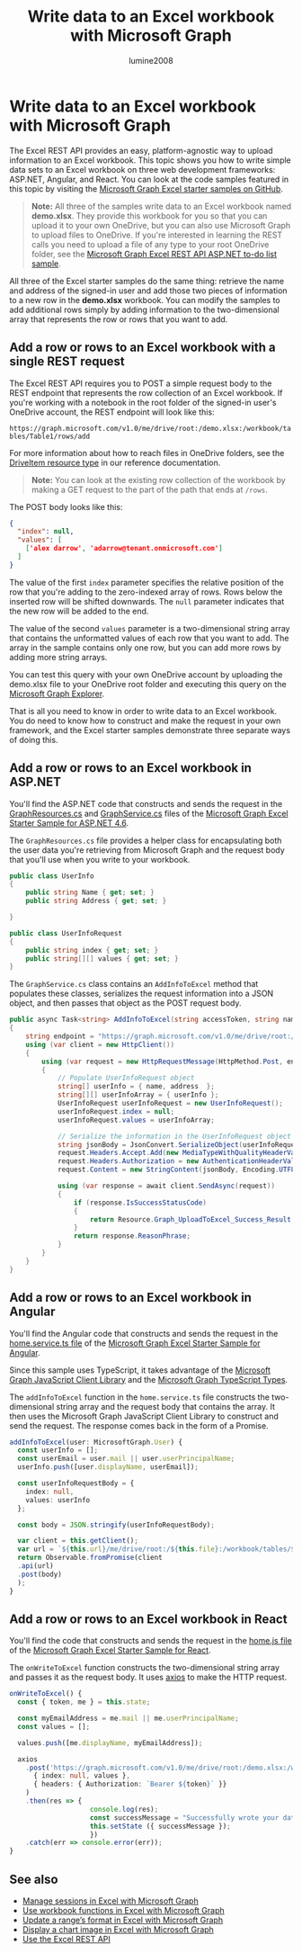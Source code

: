 ﻿---
title: "Write data to an Excel workbook with Microsoft Graph"
description: "q=excelstarter)."
localization_priority: Priority
author: "lumine2008"
ms.prod: "excel"
---

# Write data to an Excel workbook with Microsoft Graph

The Excel REST API provides an easy, platform-agnostic way to upload information to an Excel workbook. This topic shows you how to write simple data sets to an Excel workbook on three web development frameworks: ASP.NET, Angular, and React. You can look at the code samples featured in this topic by visiting the [Microsoft Graph Excel starter samples on GitHub](https://github.com/microsoftgraph?utf8=%E2%9C%93&q=excelstarter).

> **Note:** All three of the samples write data to an Excel workbook named **demo.xlsx**. They provide this workbook for you so that you can upload it to your own OneDrive, but you can also use Microsoft Graph to upload files to OneDrive. If you're interested in learning the REST calls you need to upload a file of any type to your root OneDrive folder, see the [Microsoft Graph Excel REST API ASP.NET to-do list sample](https://github.com/microsoftgraph/aspnet-todo-rest-sample).

All three of the Excel starter samples do the same thing: retrieve the name and address of the signed-in user and add those two pieces of information to a new row in the **demo.xlsx** workbook. You can modify the samples to add additional rows simply by adding information to the two-dimensional array that represents the row or rows that you want to add.

## Add a row or rows to an Excel workbook with a single REST request

The Excel REST API requires you to POST a simple request body to the REST endpoint that represents the row collection of an Excel workbook. If you're working with a notebook in the root folder of the signed-in user's OneDrive account, the REST endpoint will look like this:

`https://graph.microsoft.com/v1.0/me/drive/root:/demo.xlsx:/workbook/tables/Table1/rows/add`

For more information about how to reach files in OneDrive folders, see the [DriveItem resource type](/graph/api/resources/driveitem?view=graph-rest-1.0) in our reference documentation.

> **Note:** You can look at the existing row collection of the workbook by making a GET request to the part of the path that ends at `/rows`.

The POST body looks like this:

```json
{
  "index": null,
  "values": [
    ['alex darrow', 'adarrow@tenant.onmicrosoft.com']
  ]
}
```

The value of the first `index` parameter specifies the relative position of the row that you're adding to the zero-indexed array of rows. Rows below the inserted row will be shifted downwards. The `null` parameter indicates that the new row will be added to the end.

The value of the second `values` parameter is a two-dimensional string array that contains the unformatted values of each row that you want to add. The array in the sample contains only one row, but you can add more rows by adding more string arrays.

You can test this query with your own OneDrive account by uploading the demo.xlsx file to your OneDrive root folder and executing this query on the [Microsoft Graph Explorer](https://developer.microsoft.com/graph/graph-explorer).

That is all you need to know in order to write data to an Excel workbook. You do need to know how to construct and make the request in your own framework, and the Excel starter samples demonstrate three separate ways of doing this.

## Add a row or rows to an Excel workbook in ASP.NET

You'll find the ASP.NET code that constructs and sends the request in the [GraphResources.cs](https://github.com/microsoftgraph/aspnet-excelstarter-sample/blob/master/Microsoft%20Graph%20Excel%20REST%20ASPNET/Models/GraphResources.cs) and [GraphService.cs](https://github.com/microsoftgraph/aspnet-excelstarter-sample/blob/master/Microsoft%20Graph%20Excel%20REST%20ASPNET/Models/GraphService.cs) files of the [Microsoft Graph Excel Starter Sample for ASP.NET 4.6](https://github.com/microsoftgraph/aspnet-excelstarter-sample).

The `GraphResources.cs` file provides a helper class for encapsulating both the user data you're retrieving from Microsoft Graph and the request body that you'll use when you write to your workbook.

```csharp
public class UserInfo
{
    public string Name { get; set; }
    public string Address { get; set; }

}

public class UserInfoRequest
{
    public string index { get; set; }
    public string[][] values { get; set; }
}
```

The `GraphService.cs` class contains an `AddInfoToExcel` method that populates these classes, serializes the request information into a JSON object, and then passes that object as the POST request body.

```csharp
public async Task<string> AddInfoToExcel(string accessToken, string name, string address)
{
    string endpoint = "https://graph.microsoft.com/v1.0/me/drive/root:/demo.xlsx:/workbook/tables/Table1/rows/add";
    using (var client = new HttpClient())
    {
        using (var request = new HttpRequestMessage(HttpMethod.Post, endpoint))
        {
            // Populate UserInfoRequest object
            string[] userInfo = { name, address  };
            string[][] userInfoArray = { userInfo };
            UserInfoRequest userInfoRequest = new UserInfoRequest();
            userInfoRequest.index = null;
            userInfoRequest.values = userInfoArray;

            // Serialize the information in the UserInfoRequest object
            string jsonBody = JsonConvert.SerializeObject(userInfoRequest);
            request.Headers.Accept.Add(new MediaTypeWithQualityHeaderValue("application/json"));
            request.Headers.Authorization = new AuthenticationHeaderValue("Bearer", accessToken);
            request.Content = new StringContent(jsonBody, Encoding.UTF8, "application/json");

            using (var response = await client.SendAsync(request))
            {
                if (response.IsSuccessStatusCode)
                {
                    return Resource.Graph_UploadToExcel_Success_Result;
                }
                return response.ReasonPhrase;
            }
        }
    }
}
```

## Add a row or rows to an Excel workbook in Angular

You'll find the Angular code that constructs and sends the request in the [home.service.ts file](https://github.com/microsoftgraph/angular-excelstarter-sample/blob/master/src/app/home/home.service.ts) of the [Microsoft Graph Excel Starter Sample for Angular](https://github.com/microsoftgraph/angular-excelstarter-sample).

Since this sample uses TypeScript, it takes advantage of the [Microsoft Graph JavaScript Client Library](https://github.com/microsoftgraph/msgraph-sdk-javascript) and the [
Microsoft Graph TypeScript Types](https://github.com/microsoftgraph/msgraph-typescript-typings).

The `addInfoToExcel` function in the `home.service.ts` file constructs the two-dimensional string array and the request body that contains the array. It then uses the Microsoft Graph JavaScript Client Library to construct and send the request. The response comes back in the form of a Promise.

```typescript
addInfoToExcel(user: MicrosoftGraph.User) {
  const userInfo = [];
  const userEmail = user.mail || user.userPrincipalName;
  userInfo.push([user.displayName, userEmail]);

  const userInfoRequestBody = {
    index: null,
    values: userInfo
  };

  const body = JSON.stringify(userInfoRequestBody);

  var client = this.getClient();
  var url = `${this.url}/me/drive/root:/${this.file}:/workbook/tables/${this.table}/rows/add`
  return Observable.fromPromise(client
  .api(url)
  .post(body)
  );
}
```

## Add a row or rows to an Excel workbook in React

You'll find the code that constructs and sends the request in the [home.js file](https://github.com/microsoftgraph/react-excelstarter-sample/blob/master/src/home/home.js) of the [Microsoft Graph Excel Starter Sample for React](https://github.com/microsoftgraph/react-excelstarter-sample).

The `onWriteToExcel` function constructs the two-dimensional string array and passes it as the request body. It uses [axios](https://www.npmjs.com/package/axios) to make the HTTP request.

```typescript
onWriteToExcel() {
  const { token, me } = this.state;

  const myEmailAddress = me.mail || me.userPrincipalName;
  const values = [];

  values.push([me.displayName, myEmailAddress]);

  axios
    .post('https://graph.microsoft.com/v1.0/me/drive/root:/demo.xlsx:/workbook/tables/Table1/rows/add',
      { index: null, values },
      { headers: { Authorization: `Bearer ${token}` }}
    )
    .then(res => {
                    console.log(res);
                    const successMessage = "Successfully wrote your data to demo.xlsx!";
                    this.setState ({ successMessage });
                    })
    .catch(err => console.error(err));
}
```

## See also

* [Manage sessions in Excel with Microsoft Graph](excel-manage-sessions.md)
* [Use workbook functions in Excel with Microsoft Graph](excel-use-functions.md)
* [Update a range’s format in Excel with Microsoft Graph](excel-update-range-format.md)
* [Display a chart image in Excel with Microsoft Graph](excel-display-chart-image.md)
* [Use the Excel REST API](/graph/api/resources/excel?view=graph-rest-1.0)
